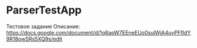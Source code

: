 # ParserTestApp
Тестовое задание
Описание:
https://docs.google.com/document/d/1g8apW7EEneEUo0sulWjA4uyPFfIdY9R18owSRs5XQ9s/edit
